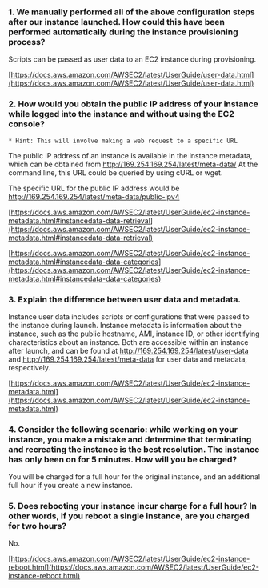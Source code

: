 ### 1. We manually performed all of the above configuration steps after our instance launched. How could this have been performed automatically during the instance provisioning process?

Scripts can be passed as user data to an EC2 instance during provisioning.

[https://docs.aws.amazon.com/AWSEC2/latest/UserGuide/user-data.html](https://docs.aws.amazon.com/AWSEC2/latest/UserGuide/user-data.html)

### 2. How would you obtain the public IP address of your instance while logged into the instance and without using the EC2 console?
    * Hint: This will involve making a web request to a specific URL

The public IP address of an instance is available in the instance metadata, which can be obtained from http://169.254.169.254/latest/meta-data/ At the command line, this URL could be queried by using cURL or wget.

The specific URL for the public IP address would be http://169.254.169.254/latest/meta-data/public-ipv4

[https://docs.aws.amazon.com/AWSEC2/latest/UserGuide/ec2-instance-metadata.html#instancedata-data-retrieval](https://docs.aws.amazon.com/AWSEC2/latest/UserGuide/ec2-instance-metadata.html#instancedata-data-retrieval)

[https://docs.aws.amazon.com/AWSEC2/latest/UserGuide/ec2-instance-metadata.html#instancedata-data-categories](https://docs.aws.amazon.com/AWSEC2/latest/UserGuide/ec2-instance-metadata.html#instancedata-data-categories)

### 3. Explain the difference between user data and metadata.

Instance user data includes scripts or configurations that were passed to the instance during launch. Instance metadata is information about the instance, such as the public hostname, AMI, instance ID, or other identifying characteristics about an instance. Both are accessible within an instance after launch, and can be found at http://169.254.169.254/latest/user-data and http://169.254.169.254/latest/meta-data for user data and metadata, respectively.

[https://docs.aws.amazon.com/AWSEC2/latest/UserGuide/ec2-instance-metadata.html](https://docs.aws.amazon.com/AWSEC2/latest/UserGuide/ec2-instance-metadata.html)

### 4. Consider the following scenario: while working on your instance, you make a mistake and determine that terminating and recreating the instance is the best resolution. The instance has only been on for 5 minutes. How will you be charged?

You will be charged for a full hour for the original instance, and an additional full hour if you create a new instance.

### 5. Does rebooting your instance incur charge for a full hour? In other words, if you reboot a single instance, are you charged for two hours?

No.

[https://docs.aws.amazon.com/AWSEC2/latest/UserGuide/ec2-instance-reboot.html](https://docs.aws.amazon.com/AWSEC2/latest/UserGuide/ec2-instance-reboot.html)
